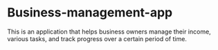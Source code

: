 # Business-management-app
This is an application that helps business owners manage their income, various tasks, and track progress over a certain period of time.
